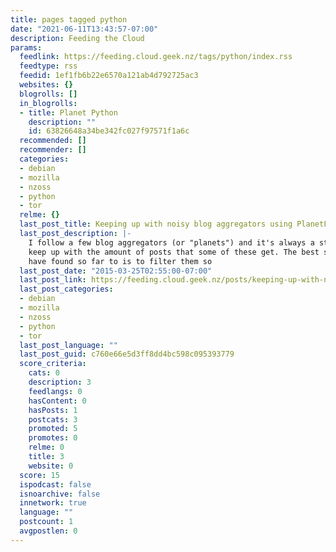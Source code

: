 ```yaml
---
title: pages tagged python
date: "2021-06-11T13:43:57-07:00"
description: Feeding the Cloud
params:
  feedlink: https://feeding.cloud.geek.nz/tags/python/index.rss
  feedtype: rss
  feedid: 1ef1fb6b22e6570a121ab4d792725ac3
  websites: {}
  blogrolls: []
  in_blogrolls:
  - title: Planet Python
    description: ""
    id: 63826648a34be342fc027f97571f1a6c
  recommended: []
  recommender: []
  categories:
  - debian
  - mozilla
  - nzoss
  - python
  - tor
  relme: {}
  last_post_title: Keeping up with noisy blog aggregators using PlanetFilter
  last_post_description: |-
    I follow a few blog aggregators (or "planets") and it's always a struggle to
    keep up with the amount of posts that some of these get. The best strategy I
    have found so far to is to filter them so
  last_post_date: "2015-03-25T02:55:00-07:00"
  last_post_link: https://feeding.cloud.geek.nz/posts/keeping-up-with-noisy-blog-aggregators-using-planetfilter/
  last_post_categories:
  - debian
  - mozilla
  - nzoss
  - python
  - tor
  last_post_language: ""
  last_post_guid: c760e66e5d3ff8dd4bc598c095393779
  score_criteria:
    cats: 0
    description: 3
    feedlangs: 0
    hasContent: 0
    hasPosts: 1
    postcats: 3
    promoted: 5
    promotes: 0
    relme: 0
    title: 3
    website: 0
  score: 15
  ispodcast: false
  isnoarchive: false
  innetwork: true
  language: ""
  postcount: 1
  avgpostlen: 0
---
```

